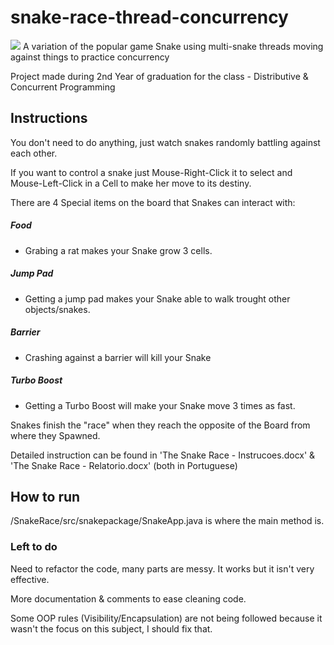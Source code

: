 # snake-race-thread-concurrency

![](http://imgur.com/ZM2dv4M)
A variation of the popular game Snake using multi-snake threads moving against things to practice concurrency

Project made during 2nd Year of graduation for the class - Distributive & Concurrent Programming

## Instructions

You don't need to do anything, just watch snakes randomly battling against each other.

If you want to control a snake just Mouse-Right-Click it to select and Mouse-Left-Click in a Cell to make her move to its destiny.

There are 4 Special items on the board that Snakes can interact with:

##### Food

- Grabing a rat makes your Snake grow 3 cells.

##### Jump Pad

- Getting a jump pad makes your Snake able to walk trought other objects/snakes.

##### Barrier

- Crashing against a barrier will kill your Snake

##### Turbo Boost

- Getting a Turbo Boost will make your Snake move 3 times as fast.

Snakes finish the "race" when they reach the opposite of the Board from where they Spawned.

Detailed instruction can be found in 'The Snake Race - Instrucoes.docx' & 'The Snake Race - Relatorio.docx' (both in Portuguese)
## How to run

/SnakeRace/src/snakepackage/SnakeApp.java is where the main method is. 



### Left to do

Need to refactor the code, many parts are messy. It works but it isn't very effective.

More documentation & comments to ease cleaning code.

Some OOP rules (Visibility/Encapsulation) are not being followed because it wasn't the focus on this subject, I should fix that.
